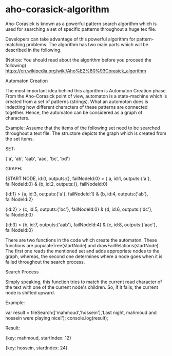 # aho-corasick-algorithm
Aho-Corasick is known as a powerful pattern search algorithm which is used for searching a set of specific patterns throughout a huge tex file.

Developers can take advantage of this powerful algorithm for pattern-matching problems. 
The algorithm has two main parts which will be described in the following.

(Notice: You should read about the algorithm before you proceed the following)
https://en.wikipedia.org/wiki/Aho%E2%80%93Corasick_algorithm

Automaton Creation

The most important idea behind this algorithm is Automaton Creation phase. From the Aho-Corasick point of view, automaton is a state-machine which is created from a set of patterns (strings). What an automoton does is indecting how different characters of these patterns are connected together. Hence, the automaton can be considered as a graph of characters.

Example: Assume that the items of the following set need to be searched throughout a text file. The structore depicts the graph which is created from the set items.

SET:

{'a', 'ab', 'aab', 'aac', 'bc', 'bd'}

GRAPH:

{START NODE, id:0, outputs:{}, failNodeId:0} > { a, id:1, outputs:{'a'}, failNodeId:0} & {b, id:2, outputs:{}, failNodeId:0}

{id:1} > {a, id:3, outputs:{'a'}, failNodeId:1} & {b, id:4, outputs:{'ab'}, failNodeId:2}

{id:2} > {c, id:5, outputs:{'bc'}, failNodeId:0} & {d, id:6, outputs:{'dc'}, failNodeId:0}

{id:3} > {b, id:7, outputs:{'aab'}, failNodeId:4} & {c, id:8, outputs:{'aac'}, failNodeId:0}

There are two functions in the code which create the automaton. These functions are populateTree(startNode) and   drawFailRelations(startNode). The first one reads the mentioned set and adds appropriate nodes to the graph, whereas, the second one determines where a node goes when it is failed throughout the search process.  

Search Process

Simply speaking, this function tries to match the current read character of the text with one of the current node's children. So, if it fails, the current node is shifted upward.  

Example: 

var result = fileSearch(['mahmoud','hossein'],'Last night, mahmoud and hossein were playing nice!');
console.log(result);

Result: 

{key: mahmoud, startIndex: 12}

{key: hossein, startIndex: 24}